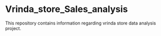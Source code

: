 # Vrinda_store_Sales_analysis
This repository contains information regarding vrinda store data analysis project.
